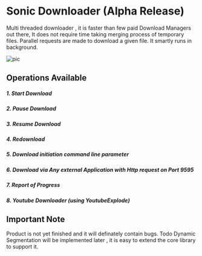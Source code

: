 # Sonic Downloader (Alpha Release)
Multi threaded downloader , it is faster than few  paid Download Managers out there,
It does not require time taking merging process of temporary files.
Parallel requests are made to download a given file.
It smartly runs in background.

![pic](https://user-images.githubusercontent.com/45932883/60001776-d5e64c00-9684-11e9-9ba0-b984fc344a43.png)

## Operations Available
##### 1. Start Download
##### 2. Pause Download
##### 3. Resume Download
##### 4. Redownload 
##### 5. Download initiation command line parameter
##### 6. Download via Any external Application with Http request on Port 9595
##### 7. Report of Progress
##### 8. Youtube Downloader (using YoutubeExplode)



## Important Note
Product is not yet finished and it will definately contain bugs.
Todo Dynamic Segmentation will be implemented later , it is easy to extend the core library to support it.
